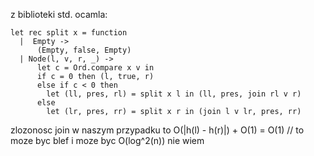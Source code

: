 z biblioteki std. ocamla:    

    let rec split x = function
      |  Empty ->
          (Empty, false, Empty)
      | Node(l, v, r, _) ->
          let c = Ord.compare x v in
          if c = 0 then (l, true, r)
          else if c < 0 then
            let (ll, pres, rl) = split x l in (ll, pres, join rl v r)
          else
            let (lr, pres, rr) = split x r in (join l v lr, pres, rr)

zlozonosc join w naszym przypadku to O(|h(l) - h(r)|) + O(1) = O(1) // to moze byc blef i moze byc O(log^2(n)) nie wiem